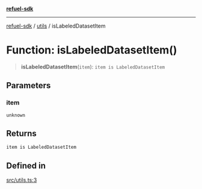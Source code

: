 [**refuel-sdk**](../../README.md)

***

[refuel-sdk](../../modules.md) / [utils](../README.md) / isLabeledDatasetItem

# Function: isLabeledDatasetItem()

> **isLabeledDatasetItem**(`item`): `item is LabeledDatasetItem`

## Parameters

### item

`unknown`

## Returns

`item is LabeledDatasetItem`

## Defined in

[src/utils.ts:3](https://github.com/refuel-ai/refuel-sdk/blob/240c3e68ab946b6c24b6f2eafb12779c24332cdb/src/utils.ts#L3)
